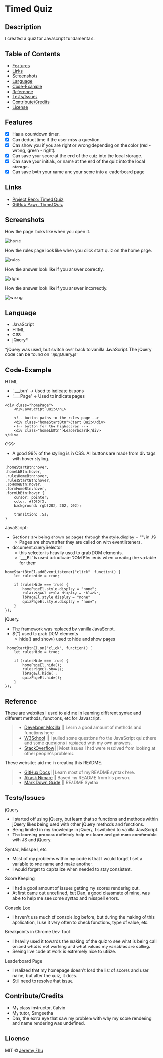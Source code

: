 # Timed Quiz

## Description

I created a quiz for Javascript fundamentals. 

## Table of Contents

* [Features](#Features)
* [Links](#Links)
* [Screenshots](#Screenshots)
* [Language](#Language)
* [Code-Example](#Code-Example)
* [Reference](#Reference)
* [Tests/Issues](#Tests/Issues)
* [Contribute/Credits](#Contribute/Credits)
* [License](#License)

## Features

- [x] Has a countdown timer.
- [x] Can deduct time if the user miss a question.
- [x] Can show you if you are right or wrong depending on the color (red - wrong, green - right).
- [x] Can save your score at the end of the quiz into the local storage.
- [x] Can save your initials, or name at the end of the quiz into the local storage.
- [x] Can save both your name and your score into a leaderboard page.

## Links

* [Project Repo: Timed Quiz](https://github.com/jeishu/timed-quiz)
* [GitHub Page: Timed Quiz](https://jeishu.github.io/timed-quiz/)

## Screenshots

How the page looks like when you open it.

![home](./images/homepage.png)

How the rules page look like when you click start quiz on the home page.

![rules](./images/rulesPage.png)

How the answer look like if you answer correctly.

![right](./images/right.png)

How the answer look like if you answer incorrectly.

![wrong](./images/wrong.png)

## Language

* JavaScript
* HTML
* CSS
* ~~jQuery*~~

*jQuery was used, but switch over back to vanilla JavaScript. The jQuery code can be found on './js/jQuery.js'

## Code-Example

HTML: 
* '.___btn' -> Used to indicate buttons 
* '.___Page' -> Used to indicate pages
```
<div class="homePage">
    <h1>JavaScript Quiz</h1>

    <!-- button paths to the rules page -->
    <div class="homeStartBtn">Start Quiz</div>
    <!-- button for the highscores -->
    <div class="homeLbBtn">Leaderboard</div>
</div>
```

CSS: 
* A good 99% of the styling is in CSS. All buttons are made from div tags with hover styling.
```
.homeStartBtn:hover, 
.homeLbBtn:hover, 
.rulesHomeBtn:hover, 
.rulesStartBtn:hover,
.lbHomeBtn:hover,
.formHomeBtn:hover,
.formLbBtn:hover {
    cursor: pointer;
    color: #f5f5f5;
    background: rgb(202, 202, 202);

    transition: .5s;
}
```

JavaScript: 
* Sections are being shown as pages through the style.display = ""; in JS
    * Pages are shown after they are called on with eventlisteners.
* document.querySelector
    * this selector is heavily used to grab DOM elements.
    * '___EL' is used to indicate DOM Elements when creating the variable for them
```
homeStartBtnEl.addEventListener("click", function() {
    let rulesHide = true;

    if (rulesHide === true) {
        homePageEl.style.display = "none";
        rulesPageEl.style.display = "block";
        lbPageEl.style.display = "none";
        quizPageEl.style.display = "none";
    }
});
```

jQuery: 
* The framework was replaced by vanilla JavaScript.
* $('') used to grab DOM elements
    * hide() and show() used to hide and show pages
```
 homeStartBtnEl.on("click", function() {
    let rulesHide = true;

    if (rulesHide === true) {
        homePageEl.hide();
        rulesPageEl.show();
        lbPageEl.hide();
        quizPageEl.hide();
    }
});
```

## Reference

These are websites I used to aid me in learning different syntax and different methods, functions, etc for Javascript.

> - [Developer Mozilla](https://developer.mozilla.org/en-US/) || Learn a good amount of methods and functions here.
> - [W3School](https://www.w3schools.com/) || I pulled some questions fro the JavaScript quiz there and some questions I replaced with my own answers.
> - [StackOverflow](https://www.stackoverflow.com/) || Most issues I had were resolved from looking at other people's problems.

These websites aid me in creating this README.

> - [GitHub Docs](https://docs.github.com/en/free-pro-team@latest/github/writing-on-github/basic-writing-and-formatting-syntax) || Learn most of my README syntax here.
> - [Akash Nimare](https://medium.com/@meakaakka/a-beginners-guide-to-writing-a-kickass-readme-7ac01da88ab3) || Based my README from his person.
> - [Mark Down Guide](https://www.markdownguide.org/cheat-sheet/) || README Syntax

## Tests/Issues

 jQuery
- I started off using jQuery, but learn that so functions and methods within jQuery likes being used with other jQuery methods and functions.
- Being limited in my knowledge in jQuery, I switched to vanilla JavaScript.
- The learning process definitely help me learn and get more comfortable with JS and jQuery.

Syntax, Misspell, etc
- Most of my problems within my code is that I would forget I set a variable to one name and make another.
- I would forget to capitalize when needed to stay consistent.

Score Keeping
- I had a good amount of issues getting my scores rendering out.
- At first came out undefined, but Dan, a good classmate of mine, was able to help me see some syntax and misspell errors.

Console Log
- I haven't use much of console.log before, but during the making of this application, I use it very often to check functions, type of value, etc.

Breakpoints in Chrome Dev Tool
- I heavily used it towards the making of the quiz to see what is being call on and what is not working and what values my variables are calling.
- Seeing live code at work is extremely nice to utilize.

Leaderboard Page
- I realized that my homepage doesn't load the list of scores and user name, but after the quiz, it does.
- Still need to resolve that issue.

## Contribute/Credits

- My class instructor, Calvin
- My tutor, Sangeetha
- Dan, the extra eye that saw my problem with why my score rendering and name rendering was undefined.

## License

MIT © [Jeremy Zhu](https://github.com/jeishu)

